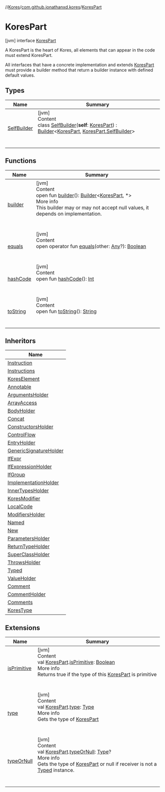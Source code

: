 //[Kores](../../index.md)/[com.github.jonathanxd.kores](../index.md)/[KoresPart](index.md)



# KoresPart  
 [jvm] interface [KoresPart](index.md)

A KoresPart is the heart of Kores, all elements that can appear in the code must extend KoresPart.



All interfaces that have a concrete implementation and extends [KoresPart](index.md) must provide a builder method that return a builder instance with defined default values.

   


## Types  
  
|  Name|  Summary| 
|---|---|
| <a name="com.github.jonathanxd.kores/KoresPart.SelfBuilder///PointingToDeclaration/"></a>[SelfBuilder](-self-builder/index.md)| <a name="com.github.jonathanxd.kores/KoresPart.SelfBuilder///PointingToDeclaration/"></a>[jvm]  <br>Content  <br>class [SelfBuilder](-self-builder/index.md)(**self**: [KoresPart](index.md)) : [Builder](../../com.github.jonathanxd.kores.builder/-builder/index.md)<[KoresPart](index.md), [KoresPart.SelfBuilder](-self-builder/index.md)>   <br><br><br>


## Functions  
  
|  Name|  Summary| 
|---|---|
| <a name="com.github.jonathanxd.kores/KoresPart/builder/#/PointingToDeclaration/"></a>[builder](builder.md)| <a name="com.github.jonathanxd.kores/KoresPart/builder/#/PointingToDeclaration/"></a>[jvm]  <br>Content  <br>open fun [builder](builder.md)(): [Builder](../../com.github.jonathanxd.kores.builder/-builder/index.md)<[KoresPart](index.md), *>  <br>More info  <br>This builder may or may not accept null values, it depends on implementation.  <br><br><br>
| <a name="kotlin/Any/equals/#kotlin.Any?/PointingToDeclaration/"></a>[equals](../../com.github.jonathanxd.kores.util/-simple-resolver/index.md#%5Bkotlin%2FAny%2Fequals%2F%23kotlin.Any%3F%2FPointingToDeclaration%2F%5D%2FFunctions%2F-427383591)| <a name="kotlin/Any/equals/#kotlin.Any?/PointingToDeclaration/"></a>[jvm]  <br>Content  <br>open operator fun [equals](../../com.github.jonathanxd.kores.util/-simple-resolver/index.md#%5Bkotlin%2FAny%2Fequals%2F%23kotlin.Any%3F%2FPointingToDeclaration%2F%5D%2FFunctions%2F-427383591)(other: [Any](https://kotlinlang.org/api/latest/jvm/stdlib/kotlin/-any/index.html)?): [Boolean](https://kotlinlang.org/api/latest/jvm/stdlib/kotlin/-boolean/index.html)  <br><br><br>
| <a name="kotlin/Any/hashCode/#/PointingToDeclaration/"></a>[hashCode](../../com.github.jonathanxd.kores.util/-simple-resolver/index.md#%5Bkotlin%2FAny%2FhashCode%2F%23%2FPointingToDeclaration%2F%5D%2FFunctions%2F-427383591)| <a name="kotlin/Any/hashCode/#/PointingToDeclaration/"></a>[jvm]  <br>Content  <br>open fun [hashCode](../../com.github.jonathanxd.kores.util/-simple-resolver/index.md#%5Bkotlin%2FAny%2FhashCode%2F%23%2FPointingToDeclaration%2F%5D%2FFunctions%2F-427383591)(): [Int](https://kotlinlang.org/api/latest/jvm/stdlib/kotlin/-int/index.html)  <br><br><br>
| <a name="kotlin/Any/toString/#/PointingToDeclaration/"></a>[toString](../../com.github.jonathanxd.kores.util/-simple-resolver/index.md#%5Bkotlin%2FAny%2FtoString%2F%23%2FPointingToDeclaration%2F%5D%2FFunctions%2F-427383591)| <a name="kotlin/Any/toString/#/PointingToDeclaration/"></a>[jvm]  <br>Content  <br>open fun [toString](../../com.github.jonathanxd.kores.util/-simple-resolver/index.md#%5Bkotlin%2FAny%2FtoString%2F%23%2FPointingToDeclaration%2F%5D%2FFunctions%2F-427383591)(): [String](https://kotlinlang.org/api/latest/jvm/stdlib/kotlin/-string/index.html)  <br><br><br>


## Inheritors  
  
|  Name| 
|---|
| <a name="com.github.jonathanxd.kores/Instruction///PointingToDeclaration/"></a>[Instruction](../-instruction/index.md)
| <a name="com.github.jonathanxd.kores/Instructions///PointingToDeclaration/"></a>[Instructions](../-instructions/index.md)
| <a name="com.github.jonathanxd.kores/KoresElement///PointingToDeclaration/"></a>[KoresElement](../-kores-element/index.md)
| <a name="com.github.jonathanxd.kores.base/Annotable///PointingToDeclaration/"></a>[Annotable](../../com.github.jonathanxd.kores.base/-annotable/index.md)
| <a name="com.github.jonathanxd.kores.base/ArgumentsHolder///PointingToDeclaration/"></a>[ArgumentsHolder](../../com.github.jonathanxd.kores.base/-arguments-holder/index.md)
| <a name="com.github.jonathanxd.kores.base/ArrayAccess///PointingToDeclaration/"></a>[ArrayAccess](../../com.github.jonathanxd.kores.base/-array-access/index.md)
| <a name="com.github.jonathanxd.kores.base/BodyHolder///PointingToDeclaration/"></a>[BodyHolder](../../com.github.jonathanxd.kores.base/-body-holder/index.md)
| <a name="com.github.jonathanxd.kores.base/Concat///PointingToDeclaration/"></a>[Concat](../../com.github.jonathanxd.kores.base/-concat/index.md)
| <a name="com.github.jonathanxd.kores.base/ConstructorsHolder///PointingToDeclaration/"></a>[ConstructorsHolder](../../com.github.jonathanxd.kores.base/-constructors-holder/index.md)
| <a name="com.github.jonathanxd.kores.base/ControlFlow///PointingToDeclaration/"></a>[ControlFlow](../../com.github.jonathanxd.kores.base/-control-flow/index.md)
| <a name="com.github.jonathanxd.kores.base/EntryHolder///PointingToDeclaration/"></a>[EntryHolder](../../com.github.jonathanxd.kores.base/-entry-holder/index.md)
| <a name="com.github.jonathanxd.kores.base/GenericSignatureHolder///PointingToDeclaration/"></a>[GenericSignatureHolder](../../com.github.jonathanxd.kores.base/-generic-signature-holder/index.md)
| <a name="com.github.jonathanxd.kores.base/IfExpr///PointingToDeclaration/"></a>[IfExpr](../../com.github.jonathanxd.kores.base/-if-expr/index.md)
| <a name="com.github.jonathanxd.kores.base/IfExpressionHolder///PointingToDeclaration/"></a>[IfExpressionHolder](../../com.github.jonathanxd.kores.base/-if-expression-holder/index.md)
| <a name="com.github.jonathanxd.kores.base/IfGroup///PointingToDeclaration/"></a>[IfGroup](../../com.github.jonathanxd.kores.base/-if-group/index.md)
| <a name="com.github.jonathanxd.kores.base/ImplementationHolder///PointingToDeclaration/"></a>[ImplementationHolder](../../com.github.jonathanxd.kores.base/-implementation-holder/index.md)
| <a name="com.github.jonathanxd.kores.base/InnerTypesHolder///PointingToDeclaration/"></a>[InnerTypesHolder](../../com.github.jonathanxd.kores.base/-inner-types-holder/index.md)
| <a name="com.github.jonathanxd.kores.base/KoresModifier///PointingToDeclaration/"></a>[KoresModifier](../../com.github.jonathanxd.kores.base/-kores-modifier/index.md)
| <a name="com.github.jonathanxd.kores.base/LocalCode///PointingToDeclaration/"></a>[LocalCode](../../com.github.jonathanxd.kores.base/-local-code/index.md)
| <a name="com.github.jonathanxd.kores.base/ModifiersHolder///PointingToDeclaration/"></a>[ModifiersHolder](../../com.github.jonathanxd.kores.base/-modifiers-holder/index.md)
| <a name="com.github.jonathanxd.kores.base/Named///PointingToDeclaration/"></a>[Named](../../com.github.jonathanxd.kores.base/-named/index.md)
| <a name="com.github.jonathanxd.kores.base/New///PointingToDeclaration/"></a>[New](../../com.github.jonathanxd.kores.base/-new/index.md)
| <a name="com.github.jonathanxd.kores.base/ParametersHolder///PointingToDeclaration/"></a>[ParametersHolder](../../com.github.jonathanxd.kores.base/-parameters-holder/index.md)
| <a name="com.github.jonathanxd.kores.base/ReturnTypeHolder///PointingToDeclaration/"></a>[ReturnTypeHolder](../../com.github.jonathanxd.kores.base/-return-type-holder/index.md)
| <a name="com.github.jonathanxd.kores.base/SuperClassHolder///PointingToDeclaration/"></a>[SuperClassHolder](../../com.github.jonathanxd.kores.base/-super-class-holder/index.md)
| <a name="com.github.jonathanxd.kores.base/ThrowsHolder///PointingToDeclaration/"></a>[ThrowsHolder](../../com.github.jonathanxd.kores.base/-throws-holder/index.md)
| <a name="com.github.jonathanxd.kores.base/Typed///PointingToDeclaration/"></a>[Typed](../../com.github.jonathanxd.kores.base/-typed/index.md)
| <a name="com.github.jonathanxd.kores.base/ValueHolder///PointingToDeclaration/"></a>[ValueHolder](../../com.github.jonathanxd.kores.base/-value-holder/index.md)
| <a name="com.github.jonathanxd.kores.base.comment/Comment///PointingToDeclaration/"></a>[Comment](../../com.github.jonathanxd.kores.base.comment/-comment/index.md)
| <a name="com.github.jonathanxd.kores.base.comment/CommentHolder///PointingToDeclaration/"></a>[CommentHolder](../../com.github.jonathanxd.kores.base.comment/-comment-holder/index.md)
| <a name="com.github.jonathanxd.kores.base.comment/Comments///PointingToDeclaration/"></a>[Comments](../../com.github.jonathanxd.kores.base.comment/-comments/index.md)
| <a name="com.github.jonathanxd.kores.type/KoresType///PointingToDeclaration/"></a>[KoresType](../../com.github.jonathanxd.kores.type/-kores-type/index.md)


## Extensions  
  
|  Name|  Summary| 
|---|---|
| <a name="com.github.jonathanxd.kores//isPrimitive/com.github.jonathanxd.kores.KoresPart#/PointingToDeclaration/"></a>[isPrimitive](../is-primitive.md)| <a name="com.github.jonathanxd.kores//isPrimitive/com.github.jonathanxd.kores.KoresPart#/PointingToDeclaration/"></a>[jvm]  <br>Content  <br>val [KoresPart](index.md).[isPrimitive](../is-primitive.md): [Boolean](https://kotlinlang.org/api/latest/jvm/stdlib/kotlin/-boolean/index.html)  <br>More info  <br>Returns true if the type of this [KoresPart](index.md) is primitive  <br><br><br>
| <a name="com.github.jonathanxd.kores//type/com.github.jonathanxd.kores.KoresPart#/PointingToDeclaration/"></a>[type](../type.md)| <a name="com.github.jonathanxd.kores//type/com.github.jonathanxd.kores.KoresPart#/PointingToDeclaration/"></a>[jvm]  <br>Content  <br>val [KoresPart](index.md).[type](../type.md): [Type](https://docs.oracle.com/javase/8/docs/api/java/lang/reflect/Type.html)  <br>More info  <br>Gets the type of [KoresPart](index.md)  <br><br><br>
| <a name="com.github.jonathanxd.kores//typeOrNull/com.github.jonathanxd.kores.KoresPart#/PointingToDeclaration/"></a>[typeOrNull](../type-or-null.md)| <a name="com.github.jonathanxd.kores//typeOrNull/com.github.jonathanxd.kores.KoresPart#/PointingToDeclaration/"></a>[jvm]  <br>Content  <br>val [KoresPart](index.md).[typeOrNull](../type-or-null.md): [Type](https://docs.oracle.com/javase/8/docs/api/java/lang/reflect/Type.html)?  <br>More info  <br>Gets the type of [KoresPart](index.md) or null if receiver is not a [Typed](../../com.github.jonathanxd.kores.base/-typed/index.md) instance.  <br><br><br>

